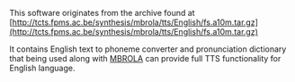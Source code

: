 This software originates from the archive found at
[http://tcts.fpms.ac.be/synthesis/mbrola/tts/English/fs.a10m.tar.gz](http://tcts.fpms.ac.be/synthesis/mbrola/tts/English/fs.a10m.tar.gz)

It contains English text to phoneme converter and pronunciation dictionary
that being used along with
[MBROLA](http://tcts.fpms.ac.be/synthesis/mbrola.html)
can provide full TTS functionality for English language.
